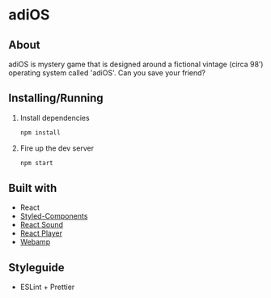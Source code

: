 # adiOS

## About

adiOS is mystery game that is designed around a fictional vintage (circa 98’) operating system called 'adiOS'. Can you save your friend?

## Installing/Running

1. Install dependencies

   ```bash
   npm install
   ```

2. Fire up the dev server

   ```bash
   npm start
   ```

## Built with

- React
- [Styled-Components](https://styled-components.com/)
- [React Sound](https://www.npmjs.com/package/react-sound)
- [React Player](https://github.com/CookPete/react-player)
- [Webamp](https://github.com/captbaritone/webamp)

## Styleguide

- ESLint + Prettier
